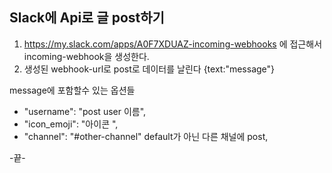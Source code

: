 ## Slack에 Api로 글 post하기

1. https://my.slack.com/apps/A0F7XDUAZ-incoming-webhooks
에 접근해서 incoming-webhook을 생성한다.
2. 생성된 webhook-url로 post로 데이터를 날린다 {text:"message"}

message에 포함할수 있는 옵션들

- "username": "post user 이름",
- "icon_emoji": "아이콘 ",
- "channel": "#other-channel" default가 아닌 다른 채널에 post,


-끝-
